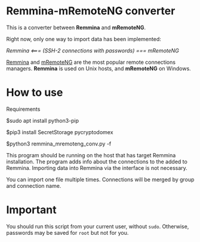 # Remmina-mRemoteNG converter

This is a converter between **Remmina** and **mRemoteNG**. 

Right now, only one way to import data has been implemented:

_Remmina <=== (SSH-2 connections with passwords) === mRemoteNG_

[Remmina](https://remmina.org/) and [mRemoteNG](https://mremoteng.org/) are the most popular remote connections managers. **Remmina** is used on Unix hosts, and **mRemoteNG** on Windows.

# How to use
Requirements

$sudo apt install python3-pip

$pip3 install SecretStorage pycryptodomex

$python3 remmina_mremoteng_conv.py -f <XML file exported from the mRemoteNG>

This program should be running on the host that has target Remmina installation. The program adds info about the connections to the added to Remmina. Importing data into Remmina via the interface is not necessary.

You can import one file multiple times. Connections will be merged by group and connection name.

# Important

You should run this script from your current user, without `sudo`. Otherwise, passwords may be saved for `root` but not for you.
